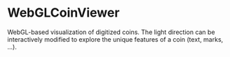 # WebGLCoinViewer
WebGL-based visualization of digitized coins. The light direction can be interactively modified to explore the unique features of a coin (text, marks, ...).
